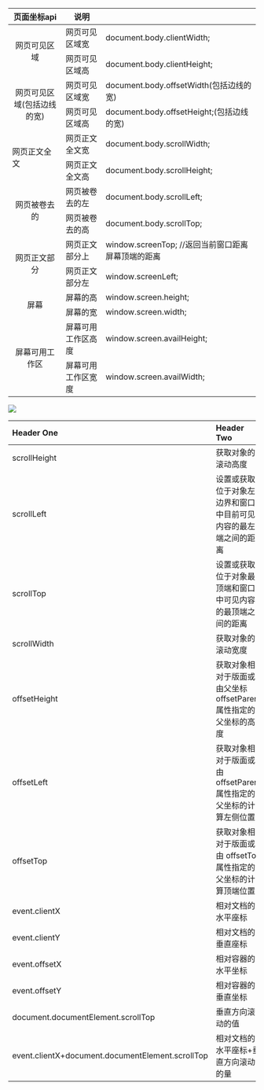 <table cellspacing="0" cellpadding="5">
  <thead> 
      <th align="center">页面坐标api</th>
      <th align="center">说明</th>
      <th></th>
  </thead>
  <tbody> 
    <tr>
      <td rowspan="2" align="center">网页可见区域</td>
      <td>网页可见区域宽</td>
      <td>document.body.clientWidth;</td>
    </tr>
    <tr>
      <td>网页可见区域高</td>
      <td>document.body.clientHeight;</td>
    </tr>
    <tr>
      <td rowspan="2" align="center">网页可见区域(包括边线的宽)</td>
      <td>网页可见区域宽</td>
      <td>document.body.offsetWidth(包括边线的宽)</td>
    </tr>
    <tr>
      <td>网页可见区域高</td>
      <td>document.body.offsetHeight;(包括边线的宽)</td>
    </tr>
    <tr>
      <td rowspan="2">网页正文全文</td>
      <td>网页正文全文宽</td>
      <td>document.body.scrollWidth;</td>
    </tr>
    <tr>
      <td>网页正文全文高</td>
      <td>document.body.scrollHeight;</td>
    </tr>
    <tr>
      <td rowspan="2" align="center">网页被卷去的</td>
      <td>网页被卷去的左</td>
      <td>document.body.scrollLeft;</td>
    </tr>
    <tr>
      <td>网页被卷去的高</td>
      <td>document.body.scrollTop;</td>
    </tr>
    <tr>
      <td rowspan="2" align="center">网页正文部分</td>
      <td>网页正文部分上</td>
      <td>window.screenTop; //返回当前窗口距离屏幕顶端的距离</td>
    </tr>
    <tr>
      <td>网页正文部分左</td>
      <td>window.screenLeft;</td>
    </tr>
    <tr>
      <td rowspan="2" align="center">屏幕</td>
      <td>屏幕的高</td>
      <td>window.screen.height;</td>
    </tr>
    <tr>
      <td>屏幕的宽</td>
      <td>window.screen.width;</td>
    </tr>
    <tr>
      <td rowspan="2" align="center">屏幕可用工作区</td>
      <td>屏幕可用工作区高度</td>
      <td>window.screen.availHeight;</td>
    </tr>
    <tr>
      <td>屏幕可用工作区宽度</td>
      <td>window.screen.availWidth;</td>
    </tr>
  </tbody>
</table>

![](https://i.imgur.com/Kd3r5pp.png)

| Header One     | Header Two     |
| :------------- | :------------- |
|scrollHeight|获取对象的滚动高度|
|scrollLeft|设置或获取位于对象左边界和窗口中目前可见内容的最左端之间的距离|
|scrollTop|设置或获取位于对象最顶端和窗口中可见内容的最顶端之间的距离|
|scrollWidth|获取对象的滚动宽度|
|offsetHeight|获取对象相对于版面或由父坐标 offsetParent 属性指定的父坐标的高度|
|offsetLeft|获取对象相对于版面或由 offsetParent 属性指定的父坐标的计算左侧位置|
|offsetTop|获取对象相对于版面或由 offsetTop 属性指定的父坐标的计算顶端位置|
|event.clientX|相对文档的水平座标|
|event.clientY|相对文档的垂直座标|
|event.offsetX|相对容器的水平坐标|
|event.offsetY|相对容器的垂直坐标|
|document.documentElement.scrollTop|垂直方向滚动的值|
|event.clientX+document.documentElement.scrollTop|相对文档的水平座标+垂直方向滚动的量|
